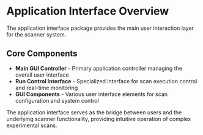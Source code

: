 # Application Interface Overview

The application interface package provides the main user interaction layer for the scanner system.

## Core Components

- **Main GUI Controller** - Primary application controller managing the overall user interface
- **Run Control Interface** - Specialized interface for scan execution control and real-time monitoring
- **GUI Components** - Various user interface elements for scan configuration and system control

The application interface serves as the bridge between users and the underlying scanner functionality, providing intuitive operation of complex experimental scans.
